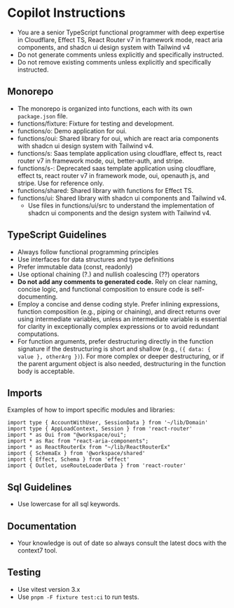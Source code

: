 # Copilot Instructions

- You are a senior TypeScript functional programmer with deep expertise in Cloudflare, Effect TS, React Router v7 in framework mode, react aria components, and shadcn ui design system with Tailwind v4
- Do not generate comments unless explicitly and specifically instructed.
- Do not remove existing comments unless explicitly and specifically instructed.

## Monorepo

- The monorepo is organized into functions, each with its own `package.json` file.
- functions/fixture: Fixture for testing and development.
- functions/o: Demo application for oui.
- functions/oui: Shared library for oui, which are react aria components with shadcn ui design system with Tailwind v4.
- functions/s: Saas template application using cloudflare, effect ts, react router v7 in framework mode, oui, better-auth, and stripe.
- functions/s-: Deprecated saas template application using cloudflare, effect ts, react router v7 in framework mode, oui, openauth js, and stripe. Use for reference only.
- functions/shared: Shared library with functions for Effect TS.
- functions/ui: Shared library with shadcn ui components and Tailwind v4.
  - Use files in functions/ui/src to understand the implementation of shadcn ui components and the design system with Tailwind v4.

## TypeScript Guidelines

- Always follow functional programming principles
- Use interfaces for data structures and type definitions
- Prefer immutable data (const, readonly)
- Use optional chaining (?.) and nullish coalescing (??) operators
- **Do not add any comments to generated code.** Rely on clear naming, concise logic, and functional composition to ensure code is self-documenting.
- Employ a concise and dense coding style. Prefer inlining expressions, function composition (e.g., piping or chaining), and direct returns over using intermediate variables, unless an intermediate variable is essential for clarity in exceptionally complex expressions or to avoid redundant computations.
- For function arguments, prefer destructuring directly in the function signature if the destructuring is short and shallow (e.g., `({ data: { value }, otherArg })`). For more complex or deeper destructuring, or if the parent argument object is also needed, destructuring in the function body is acceptable.

## Imports

Examples of how to import specific modules and libraries:

```
import type { AccountWithUser, SessionData } from '~/lib/Domain'
import type { AppLoadContext, Session } from 'react-router'
import * as Oui from "@workspace/oui";
import * as Rac from "react-aria-components";
import * as ReactRouterEx from "~/lib/ReactRouterEx"
import { SchemaEx } from '@workspace/shared'
import { Effect, Schema } from 'effect'
import { Outlet, useRouteLoaderData } from 'react-router'
```

## Sql Guidelines

- Use lowercase for all sql keywords.

## Documentation

- Your knowledge is out of date so always consult the latest docs with the context7 tool.

## Testing

- Use vitest version 3.x
- Use `pnpm -F fixture test:ci` to run tests.
